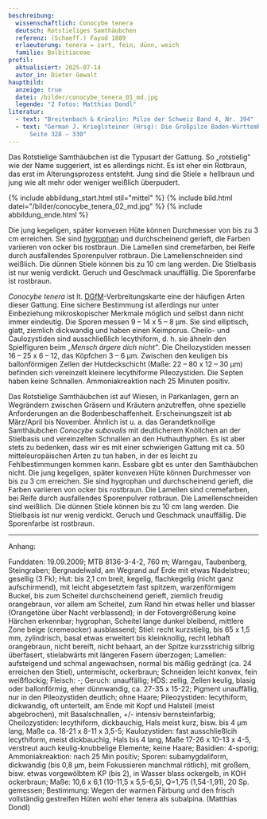 ```yaml
---
beschreibung:
  wissenschaftlich: Conocybe tenera
  deutsch: Rotstieliges Samthäubchen
  referenz: (Schaeff.) Fayod 1889
  erlaeuterung: tenera = zart, fein, dünn, weich
  familie: Bolbitiaceae
profil:
  aktualisiert: 2025-07-14
  autor_in: Dieter Gewalt
hauptbild:
  anzeige: true
  datei: /bilder/conocybe_tenera_01_md.jpg
  legende: "2 Fotos: Matthias Dondl"
literatur:
  - text: "Breitenbach & Kränzlin: Pilze der Schweiz Band 4, Nr. 394"
  - text: "German J. Krieglsteiner (Hrsg): Die Großpilze Baden-Württembergs Band 4,
      Seite 328 – 330"
---
```

Das Rotstielige Samthäubchen ist die Typusart der Gattung. So „rotstielig“ wie der Name suggeriert, ist es allerdings nicht. Es ist eher ein Rotbraun, das erst im Alterungsprozess entsteht. Jung sind die Stiele ± hellbraun und jung wie alt mehr oder weniger weißlich überpudert.

{% include abbildung_start.html stil="mittel" %}
{% include bild.html datei="/bilder/conocybe_tenera_02_md.jpg" %}
{% include abbildung_ende.html %}

Die jung kegeligen, später konvexen Hüte können Durchmesser von bis zu 3 cm erreichen. Sie sind [hygrophan](hygrophan "Glossar") und durchscheinend gerieft, die Farben variieren von ocker bis rostbraun. Die Lamellen sind cremefarben, bei Reife durch ausfallendes Sporenpulver rotbraun. Die Lamellenschneiden sind weißlich. Die dünnen Stiele können bis zu 10 cm lang werden. Die Stielbasis ist nur wenig verdickt. Geruch und Geschmack unauffällig. Die Sporenfarbe ist rostbraun. 

*Conocybe tenera* ist lt. [DGfM](DGfM "Glossar")-Verbreitungskarte eine der häufigen Arten dieser Gattung. Eine sichere Bestimmung ist allerdings nur unter Einbeziehung mikroskopischer Merkmale möglich und selbst dann nicht immer eindeutig. Die Sporen messen 9 – 14 x 5 – 8 µm.  Sie sind elliptisch, glatt, ziemlich dickwandig und haben einen Keimporus. Cheilo- und Caulozystiden sind ausschließlich lecythiform, d. h. sie ähneln den Spielfiguren beim *„Mensch ärgere dich nicht“*.  Die Cheilozystiden messen 16 – 25 x 6 – 12, das Köpfchen 3 – 6 µm. Zwischen den keuligen bis ballonförmigen Zellen der Hutdeckschicht (Maße: 22 – 80 x 12 – 30 µm) befinden sich vereinzelt kleinere lecythiforme Pileozystiden. Die Septen haben keine Schnallen. Ammoniakreaktion nach 25 Minuten positiv.

Das Rotstielige Samthäubchen ist auf Wiesen, in Parkanlagen, gern an Wegrändern zwischen Gräsern und Kräutern anzutreffen, ohne spezielle Anforderungen an die Bodenbeschaffenheit. Erscheinungszeit ist ab März/April bis November. Ähnlich ist u. a. das Gerandetknollige Samthäubchen *Conocybe subovalis* mit deutlicherem Knöllchen an der Stielbasis und vereinzelten Schnallen an den Huthauthyphen. Es ist aber stets zu bedenken, dass wir es mit einer schwierigen Gattung mit ca. 50 mitteleuropäischen Arten zu tun haben, in der es leicht zu Fehlbestimmungen kommen kann. Essbare gibt es unter den Samthäubchen nicht. Die jung kegeligen, später konvexen Hüte können Durchmesser von bis zu 3 cm erreichen. Sie sind hygrophan und durchscheinend gerieft, die Farben variieren von ocker bis rostbraun. Die Lamellen sind cremefarben, bei Reife durch ausfallendes Sporenpulver rotbraun. Die Lamellenschneiden sind weißlich. Die dünnen Stiele können bis zu 10 cm lang werden. Die Stielbasis ist nur wenig verdickt. Geruch und Geschmack unauffällig. Die Sporenfarbe ist rostbraun.

- - -

Anhang:

Funddaten: 19.09.2009; MTB 8136-3-4-2, 760 m; Warngau, Taubenberg, Steingraben; Bergnadelwald, am Wegrand auf Erde mit etwas Nadelstreu; gesellig (3 Fk); Hut: bis 2,1 cm breit, kegelig, flachkegelig (nicht ganz aufschirmend), mit leicht abgesetztem fast spitzem, warzenförmigem Buckel, bis zum Scheitel durchscheinend gerieft, ziemlich freudig orangebraun, vor allem am Scheitel, zum Rand hin etwas heller und blasser (Orangetöne über Nacht verblassend); in der Fotovergrößerung keine Härchen erkennbar; hygrophan, Scheitel lange dunkel bleibend, mittlere Zone beige (cremeocker) ausblassend; Stiel: recht kurzstielig, bis 65 x 1,5 mm, zylindrisch, basal etwas erweitert bis kleinknollig, recht lebhaft orangebraun, nicht bereift, nicht behaart, an der Spitze kurzsstrichig silbrig überfasert, stielabwärts mit längeren Fasern überzogen; Lamellen: aufsteigend und schmal angewachsen, normal bis mäßig gedrängt (ca. 24 erreichen den Stiel), untermischt, ockerbraun; Schneiden leicht konvex, fein weißflockig; Fleisch: -; Geruch: unauffällig; HDS: zellig, Zellen keulig, blasig oder ballonförmig, eher dünnwandig, ca. 27-35 x 15-22; Pigment unauffällig, nur in den Pileozystiden deutlich; ohne Haare; Pileozystiden: lecythiform, dickwandig, oft unterteilt, am Ende mit Kopf und Halsteil (meist abgebrochen), mit Basalschnallen, +/- intensiv bernsteinfarbig; Cheilozystiden: lecythiform, dickbauchig, Hals meist kurz, bisw. bis 4 µm lang, Maße ca. 18-21 x 8-11 x 3,5-5; Kaulozystiden: fast ausschließlcih lecythiform, meist dickbauchig, Hals bis 4 lang, Maße 17-26 x 10-13 x 4-5, verstreut auch keulig-knubbelige Elemente; keine Haare; Basidien: 4-sporig; Ammoniakreaktion: nach 25 Min positiv; Sporen: subamygdaliform, dickwandig (bis 0,8 µm, beim Fokussieren manchmal rötlich), mit großem, bisw. etwas vorgewölbtem KP (bis 2), in Wasser blass ockergelb, in KOH ockerbraun; Maße: 10,6 x 6,1 (10-11,5 x 5,5-6,5), Q=1,75 (1,54-1,91), 20 Sp. gemessen; Bestimmung: Wegen der warmen Färbung und den frisch vollständig gestreifen Hüten wohl eher tenera als subalpina. (Matthias Dondl)
